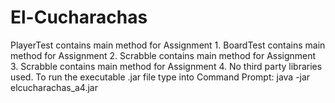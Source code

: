 # El-Cucharachas
PlayerTest contains main method for Assignment 1.
BoardTest contains main method for Assignment 2.
Scrabble contains main method for Assignment 3.
Scrabble contains main method for Assignment 4.
No third party libraries used.
To run the executable .jar file type into Command Prompt: java -jar elcucharachas_a4.jar

